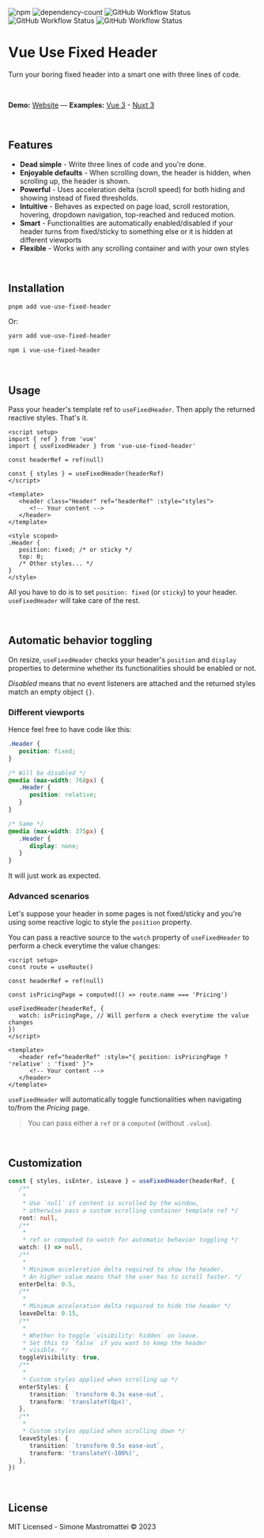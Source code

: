 ![npm](https://img.shields.io/npm/v/vue-use-fixed-header?color=46c119) ![dependency-count](https://img.shields.io/badge/dependencies-0-success) ![GitHub Workflow Status](https://img.shields.io/github/actions/workflow/status/smastrom/vue-use-fixed-header/chrome.yml?branch=main&label=chrome) ![GitHub Workflow Status](https://img.shields.io/github/actions/workflow/status/smastrom/vue-use-fixed-header/safari.yml?branch=main&label=safari) ![GitHub Workflow Status](https://img.shields.io/github/actions/workflow/status/smastrom/vue-use-fixed-header/firefox.yml?branch=main&label=firefox)

# Vue Use Fixed Header

Turn your boring fixed header into a smart one with three lines of code.

<br />

**Demo:** [Website](https://vue-use-fixed-header.netlify.app/) — **Examples:** [Vue 3](https://stackblitz.com/edit/vitejs-vite-nc7ey2?file=index.html,src%2Fcomponents%2FPage.vue) - [Nuxt 3](https://stackblitz.com/edit/nuxt-starter-zbtjes?file=layouts%2Fdefault.vue)

<br />

## Features

-  **Dead simple** - Write three lines of code and you're done.
-  **Enjoyable defaults** - When scrolling down, the header is hidden, when scrolling up, the header is shown.
-  **Powerful** - Uses acceleration delta (scroll speed) for both hiding and showing instead of fixed thresholds.
-  **Intuitive** - Behaves as expected on page load, scroll restoration, hovering, dropdown navigation, top-reached and reduced motion.
-  **Smart** - Functionalities are automatically enabled/disabled if your header turns from fixed/sticky to something else or it is hidden at different viewports
-  **Flexible** - Works with any scrolling container and with your own styles

<br />

## Installation

```bash
pnpm add vue-use-fixed-header
```

Or:

```bash
yarn add vue-use-fixed-header
```

```bash
npm i vue-use-fixed-header
```

<br />

## Usage

Pass your header's template ref to `useFixedHeader`. Then apply the returned reactive styles. That's it.

```vue
<script setup>
import { ref } from 'vue'
import { useFixedHeader } from 'vue-use-fixed-header'

const headerRef = ref(null)

const { styles } = useFixedHeader(headerRef)
</script>

<template>
   <header class="Header" ref="headerRef" :style="styles">
      <!-- Your content -->
   </header>
</template>

<style scoped>
.Header {
   position: fixed; /* or sticky */
   top: 0;
   /* Other styles... */
}
</style>
```

All you have to do is to set `position: fixed` (or `sticky`) to your header. `useFixedHeader` will take care of the rest.

<br />

## Automatic behavior toggling

On resize, `useFixedHeader` checks your header's `position` and `display` properties to determine whether its functionalities should be enabled or not.

_Disabled_ means that no event listeners are attached and the returned styles match an empty object `{}`.

### Different viewports

Hence feel free to have code like this:

```css
.Header {
   position: fixed;
}

/* Will be disabled */
@media (max-width: 768px) {
   .Header {
      position: relative;
   }
}

/* Same */
@media (max-width: 375px) {
   .Header {
      display: none;
   }
}
```

It will just work as expected.

### Advanced scenarios

Let's suppose your header in some pages is not fixed/sticky and you're using some reactive logic to style the `position` property.

You can pass a reactive source to the `watch` property of `useFixedHeader` to perform a check everytime the value changes:

```vue
<script setup>
const route = useRoute()

const headerRef = ref(null)

const isPricingPage = computed(() => route.name === 'Pricing')

useFixedHeader(headerRef, {
   watch: isPricingPage, // Will perform a check everytime the value changes
})
</script>

<template>
   <header ref="headerRef" :style="{ position: isPricingPage ? 'relative' : 'fixed' }">
      <!-- Your content -->
   </header>
</template>
```

`useFixedHeader` will automatically toggle functionalities when navigating to/from the _Pricing_ page.

> You can pass either a `ref` or a `computed` (without `.value`).

<br />

## Customization

```ts
const { styles, isEnter, isLeave } = useFixedHeader(headerRef, {
   /**
    *
    * Use `null` if content is scrolled by the window,
    * otherwise pass a custom scrolling container template ref */
   root: null,
   /**
    *
    * ref or computed to watch for automatic behavior toggling */
   watch: () => null,
   /**
    *
    * Minimum acceleration delta required to show the header.
    * An higher value means that the user has to scroll faster. */
   enterDelta: 0.5,
   /**
    *
    * Minimum acceleration delta required to hide the header */
   leaveDelta: 0.15,
   /**
    *
    * Whether to toggle `visibility: hidden` on leave.
    * Set this to `false` if you want to keep the header
    * visible. */
   toggleVisibility: true,
   /**
    *
    * Custom styles applied when scrolling up */
   enterStyles: {
      transition: `transform 0.3s ease-out`,
      transform: 'translateY(0px)',
   },
   /**
    *
    * Custom styles applied when scrolling down */
   leaveStyles: {
      transition: `transform 0.5s ease-out`,
      transform: 'translateY(-100%)',
   },
})
```

<br />

## License

MIT Licensed - Simone Mastromattei © 2023

